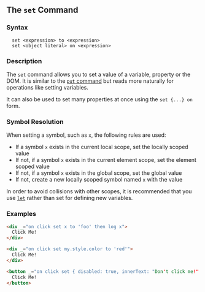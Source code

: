 
## The `set` Command

### Syntax

```ebnf
  set <expression> to <expression>
  set <object literal> on <expression>
```

### Description

The `set` command allows you to set a value of a variable, property or the DOM. It is similar to the [`put` command](/commands/put)
but reads more naturally for operations like setting variables.

It can also be used to set many properties at once using the `set {...} on` form.

### Symbol Resolution

When setting a symbol, such as `x`, the following rules are used:

* If a symbol `x` exists in the current local scope, set the locally scoped value
* If not, if a symbol `x` exists in the current element scope, set the element scoped value
* If not, if a symbol `x` exists in the global scope, set the global value
* If not, create a new locally scoped symbol named `x` with the value

In order to avoid collisions with other scopes, it is recommended that you use [`let`](/commands/let) rather than
set for defining new variables.

### Examples

```html
<div _="on click set x to 'foo' then log x">
  Click Me!
</div>

<div _="on click set my.style.color to 'red'">
  Click Me!
</div>

<button _="on click set { disabled: true, innerText: "Don't click me!" } on me">
  Click Me!
</button>
```
